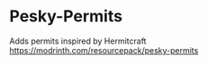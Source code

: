 # Pesky-Permits
Adds permits inspired by Hermitcraft
https://modrinth.com/resourcepack/pesky-permits
